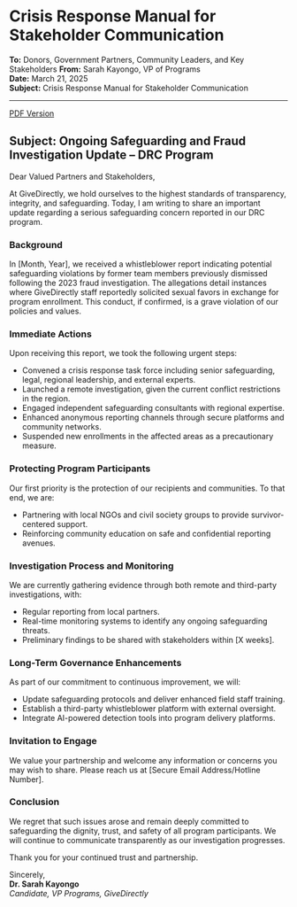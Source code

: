 
# Crisis Response Manual for Stakeholder Communication

**To:** Donors, Government Partners, Community Leaders, and Key Stakeholders
**From:** Sarah Kayongo, VP of Programs  
**Date:** March 21, 2025  
**Subject:** Crisis Response Manual for Stakeholder Communication

---

[PDF Version](Crisis-Response.pdf)

## Subject: Ongoing Safeguarding and Fraud Investigation Update – DRC Program

Dear Valued Partners and Stakeholders,

At GiveDirectly, we hold ourselves to the highest standards of transparency, integrity, and safeguarding. Today, I am writing to share an important update regarding a serious safeguarding concern reported in our DRC program.

### Background

In [Month, Year], we received a whistleblower report indicating potential safeguarding violations by former team members previously dismissed following the 2023 fraud investigation. The allegations detail instances where GiveDirectly staff reportedly solicited sexual favors in exchange for program enrollment. This conduct, if confirmed, is a grave violation of our policies and values.

### Immediate Actions

Upon receiving this report, we took the following urgent steps:

- Convened a crisis response task force including senior safeguarding, legal, regional leadership, and external experts.
- Launched a remote investigation, given the current conflict restrictions in the region.
- Engaged independent safeguarding consultants with regional expertise.
- Enhanced anonymous reporting channels through secure platforms and community networks.
- Suspended new enrollments in the affected areas as a precautionary measure.

### Protecting Program Participants

Our first priority is the protection of our recipients and communities. To that end, we are:

- Partnering with local NGOs and civil society groups to provide survivor-centered support.
- Reinforcing community education on safe and confidential reporting avenues.

### Investigation Process and Monitoring

We are currently gathering evidence through both remote and third-party investigations, with:

- Regular reporting from local partners.
- Real-time monitoring systems to identify any ongoing safeguarding threats.
- Preliminary findings to be shared with stakeholders within [X weeks].

### Long-Term Governance Enhancements

As part of our commitment to continuous improvement, we will:

- Update safeguarding protocols and deliver enhanced field staff training.
- Establish a third-party whistleblower platform with external oversight.
- Integrate AI-powered detection tools into program delivery platforms.

### Invitation to Engage

We value your partnership and welcome any information or concerns you may wish to share. Please reach us at [Secure Email Address/Hotline Number].

### Conclusion

We regret that such issues arose and remain deeply committed to safeguarding the dignity, trust, and safety of all program participants. We will continue to communicate transparently as our investigation progresses.

Thank you for your continued trust and partnership.

Sincerely,  
**Dr. Sarah Kayongo**  
*Candidate, VP Programs, GiveDirectly*

